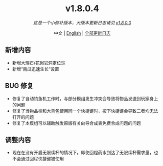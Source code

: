 ﻿<h1 align="center">v1.8.0.4</h1>

<div align="center">

*这是一个小修补版本，大版本更新日志请见 [v1.8.0.0](v1.8.0.0.md)*

中文 | [English](../en/v1.8.0.4.md) | [全部更新日志](../../ChangeLog.md)

</div>

## 新增内容

- 新增大理石/花岗岩洞定位球
- 新增“南瓜迅速生长”设置

## BUG 修复

- 修复了自动钓鱼机工作时，与部分模组发生冲突会导致将物品发送到玩家身上的问题
- 修复了当物品栏和大背包使用同一个快捷键时，按下快捷键会导致二者均无法打开的问题
- 修复了本模组可以辅助触发原版有关向导合成表免费合成问题的问题

## 调整内容

- 现在在没有开启无限续杯的情况下，即使回程药水到达了无限续杯需求量，也不会通过回程快捷键被使用